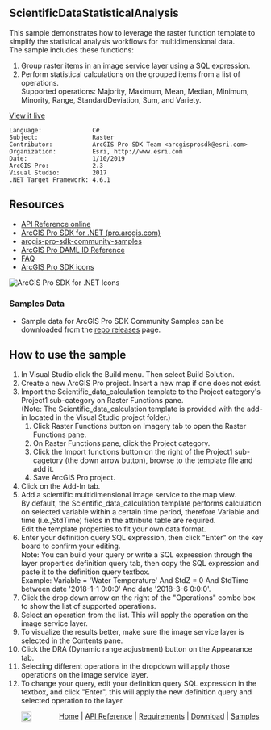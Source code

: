 ## ScientificDataStatisticalAnalysis

<!-- TODO: Write a brief abstract explaining this sample -->
This sample demonstrates how to leverage the raster function template to simplify the statistical analysis workflows for multidimensional data.  
The sample includes these functions:  
  
1. Group raster items in an image service layer using a SQL expression.  
2. Perform statistical calculations on the grouped items from a list of operations.  
Supported operations: Majority, Maximum, Mean, Median, Minimum, Minority, Range, StandardDeviation, Sum, and Variety.  
  


<a href="http://pro.arcgis.com/en/pro-app/sdk/" target="_blank">View it live</a>

<!-- TODO: Fill this section below with metadata about this sample-->
```
Language:              C#
Subject:               Raster
Contributor:           ArcGIS Pro SDK Team <arcgisprosdk@esri.com>
Organization:          Esri, http://www.esri.com
Date:                  1/10/2019
ArcGIS Pro:            2.3
Visual Studio:         2017
.NET Target Framework: 4.6.1
```

## Resources

* [API Reference online](https://pro.arcgis.com/en/pro-app/sdk/api-reference)
* <a href="https://pro.arcgis.com/en/pro-app/sdk/" target="_blank">ArcGIS Pro SDK for .NET (pro.arcgis.com)</a>
* [arcgis-pro-sdk-community-samples](https://github.com/Esri/arcgis-pro-sdk-community-samples)
* [ArcGIS Pro DAML ID Reference](https://github.com/Esri/arcgis-pro-sdk/wiki/ArcGIS-Pro-DAML-ID-Reference)
* [FAQ](https://github.com/Esri/arcgis-pro-sdk/wiki/FAQ)
* [ArcGIS Pro SDK icons](https://github.com/Esri/arcgis-pro-sdk/releases/tag/2.3.0.15769)

![ArcGIS Pro SDK for .NET Icons](https://Esri.github.io/arcgis-pro-sdk/images/Home/Image-of-icons.png  "ArcGIS Pro SDK Icons")

### Samples Data

* Sample data for ArcGIS Pro SDK Community Samples can be downloaded from the [repo releases](https://github.com/Esri/arcgis-pro-sdk-community-samples/releases) page.  

## How to use the sample
<!-- TODO: Explain how this sample can be used. To use images in this section, create the image file in your sample project's screenshots folder. Use relative url to link to this image using this syntax: ![My sample Image](FacePage/SampleImage.png) -->
1. In Visual Studio click the Build menu. Then select Build Solution.  
2. Create a new ArcGIS Pro project. Insert a new map if one does not exist.  
3. Import the Scientific_data_calculation template to the Project category's Project1 sub-category on Raster Functions pane.  
   (Note: The Scientific_data_calculation template is provided with the add-in located in the Visual Studio project folder.)   
   1) Click Raster Functions button on Imagery tab to open the Raster Functions pane.   
   2) On Raster Functions pane, click the Project category.   
   3) Click the Import functions button on the right of the Project1 sub-cagetory (the down arrow button), browse to the template file and add it.   
   4) Save ArcGIS Pro project.  
4. Click on the Add-In tab.  
5. Add a scientific multidimensional image service to the map view.   
   By default, the Scientific_data_calculation template performs calculation on selected variable within a certain time period,     therefore Variable and time (i.e.,StdTime) fields in the attribute table are required.     
   Edit the template properties to fit your own data format.  
6. Enter your definition query SQL expression, then click "Enter" on the key board to confirm your editing.  
   Note: You can build your query or write a SQL expression through the layer properties definition query tab,     then copy the SQL expression and paste it to the definition query textbox.   
   Example: Variable = 'Water Temperature' And StdZ = 0 And StdTime between date '2018-1-1 0:0:0' And date '2018-3-6 0:0:0'.  
7. Click the drop down arrow on the right of the "Operations" combo box to show the list of supported operations.  
8. Select an operation from the list. This will apply the operation on the image service layer.  
9. To visualize the results better, make sure the image service layer is selected in the Contents pane.  
10. Click the DRA (Dynamic range adjustment) button on the Appearance tab.  
11. Selecting different operations in the dropdown will apply those operations on the image service layer.  
12. To change your query, edit your definition query SQL expression in the textbox, and click "Enter",      this will apply the new definition query and selected operation to the layer.  
  


<!-- End -->

&nbsp;&nbsp;&nbsp;&nbsp;&nbsp;&nbsp;<img src="https://esri.github.io/arcgis-pro-sdk/images/ArcGISPro.png"  alt="ArcGIS Pro SDK for Microsoft .NET Framework" height = "20" width = "20" align="top"  >
&nbsp;&nbsp;&nbsp;&nbsp;&nbsp;&nbsp;&nbsp;&nbsp;&nbsp;&nbsp;&nbsp;&nbsp;
[Home](https://github.com/Esri/arcgis-pro-sdk/wiki) | <a href="https://pro.arcgis.com/en/pro-app/sdk/api-reference" target="_blank">API Reference</a> | [Requirements](https://github.com/Esri/arcgis-pro-sdk/wiki#requirements) | [Download](https://github.com/Esri/arcgis-pro-sdk/wiki#installing-arcgis-pro-sdk-for-net) | <a href="https://github.com/esri/arcgis-pro-sdk-community-samples" target="_blank">Samples</a>
